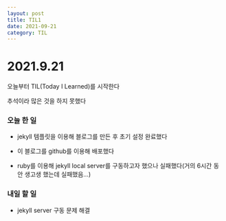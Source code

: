 ```yaml
---
layout: post
title: TIL1
date: 2021-09-21
category: TIL
---
```

# 2021.9.21
오늘부터 TIL(Today I Learned)를 시작한다

추석이라 많은 것을 하지 못했다

### 오늘 한 일

* jekyll 템플릿을 이용해 블로그를 만든 후 초기 설정 완료했다

* 이 블로그를 github를 이용해 배포했다

* ruby를 이용해 jekyll local server를 구동하고자 했으나 실패했다(거의 6시간 동안 생고생 했는데 실패했음...)



### 내일 할 일

* jekyll server 구동 문제 해결

